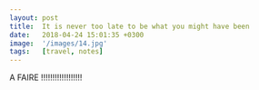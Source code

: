 ```yaml
---
layout: post
title:  It is never too late to be what you might have been
date:   2018-04-24 15:01:35 +0300
image:  '/images/14.jpg'
tags:   [travel, notes]
---
```

A FAIRE !!!!!!!!!!!!!!!!!!